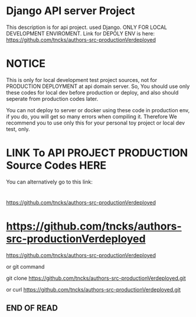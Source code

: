 # Django API server Project
This description is for api project. used Django.
ONLY FOR LOCAL DEVELOPMENT ENVIROMENT.
Link for DEPOLY ENV is here: https://github.com/tncks/authors-src-productionVerdeployed

# NOTICE
This is only for local development test project sources, not for PRODUCTION DEPLOYMENT at api domain server.
So, You should use only these codes for local dev before production or deploy, and also should seperate from production codes later.

You can not deploy to server or docker using these code in production env, if you do, you will get so many errors when compiling it.
Therefore We recommend you to use only this for your personal toy project or local dev test, only.


# LINK To API PROJECT PRODUCTION Source Codes HERE

You can alternatively go to this link:
#
https://github.com/tncks/authors-src-productionVerdeployed

# https://github.com/tncks/authors-src-productionVerdeployed
https://github.com/tncks/authors-src-productionVerdeployed

or git command 

git clone https://github.com/tncks/authors-src-productionVerdeployed.git




or curl
https://github.com/tncks/authors-src-productionVerdeployed.git

## END OF READ
